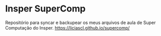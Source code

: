 # Insper SuperComp

Repositório para syncar e backupear os meus arquivos de aula de Super Computação do Insper. https://liciascl.github.io/supercomp/